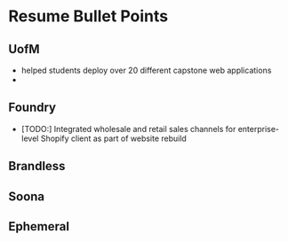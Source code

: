 # Resume Bullet Points

## UofM
- helped students deploy over 20 different capstone web applications
-

## Foundry
- [TODO:] Integrated wholesale and retail sales channels for enterprise-level Shopify client as part of website rebuild

## Brandless

## Soona

## Ephemeral
